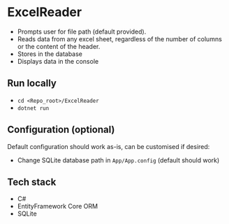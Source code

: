 # ExcelReader

- Prompts user for file path (default provided).
- Reads data from any excel sheet, regardless of the number of columns
  or the content of the header.
- Stores in the database
- Displays data in the console

## Run locally

- `cd <Repo_root>/ExcelReader`
- `dotnet run`

## Configuration (optional)

Default configuration should work as-is, can be customised if
desired:

- Change SQLite database path in `App/App.config` (default should
  work)

## Tech stack

- C#
- EntityFramework Core ORM
- SQLite
